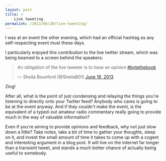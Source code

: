 ```yaml
---
layout: post
title: >
    Live tweeting
permalink: /2013/06/20/live-tweeting/
---
```

I was at an event the other evening, which had an official hashtag as any self-respecting event must these days.

I particularly enjoyed this contribution to the live twitter stream, which was being beamed to a screen behind the speakers:

<blockquote class="twitter-tweet" data-lang="en"><p lang="en" dir="ltr">An obligation of the live tweeter is to have an opinion <a href="https://twitter.com/hashtag/bytethebook?src=hash">#bytethebook</a></p>&mdash; Sheila Bounford (@SheilaB01) <a href="https://twitter.com/SheilaB01/status/347057727450800128">June 18, 2013</a></blockquote>
<script async src="//platform.twitter.com/widgets.js" charset="utf-8"></script>

Zing!

After all, what is the point of just condensing and relaying the things you're listening to directly onto your Twitter feed? Anybody who cares is going to be at the event anyway. And if they couldn't make the event, is the equivalent of a typed-out amateur radio commentary really going to provide much in the way of valuable information?

Even if you're aiming to provide opinions and feedback, why not just slow down a little? Take notes, take a bit of time to gather your thoughts, sleep on it, and invest the small amount of time it takes to come up with a cogent and interesting argument in a blog post. It will live on the internet far longer than a transient tweet, and stands a much better chance of actually being useful to somebody.